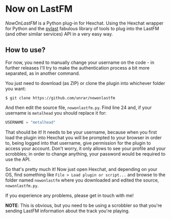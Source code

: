 # Now on LastFM

*NowOnLastFM* is a Python plug-in for Hexchat. Using the Hexchat wrapper for Python and the [pylast](https://github.com/pylast/pylast) fabulous library of tools to plug into the LastFM (and other similar services) API in a very easy way.

## How to use?

For now, you need to manually change your username on the code - in further releases I'll try to make the authentication process a bit more separated, as in another command.

You just need to download (as ZIP) or clone the plugin into whichever folder you want:

    $ git clone https://github.com/unrar/nowonlastfm

And then edit the source file, `nowonlastfm.py`. Find line 24 and, if your username is `metalhead` you should replace it for:

```python
USERNAME = "metalhead"
```

That should be it! It needs to be your username, because when you first load the plugin into Hexchat you will be prompted to your browser in order to, being logged into that username, give permission for the plugin to access your account. Don't worry, it only allows to see your profile and your scrobbles; in order to change anything, your password would be required to use the API.

So that's pretty much it! Now just open Hexchat, and depending on your OS, find something like `File > Load plugin or script...` and browse to the folder named `nowonlastfm` where you downloaded and edited the source, `nowonlastfm.py`. 

If you experience any problems, please get in touch with me! 

**NOTE**: This is obvious, but you need to be using a scrobbler so that you're sending LastFM information about the track you're playing.